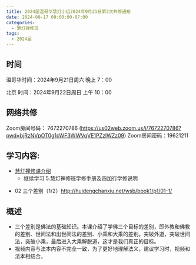 ```yaml
---
title: 2024届温哥华慧灯小组2024年9月21日第3次共修通知
date: 2024-09-17 09:00:00-07:00
categories:
  - 慧灯禅修班
tags:
  - 2024届
---
```

## 时间


温哥华时间：2024年9月21日周六 晚上 7：00

北京 时间：2024年9月22日周日 上午 10：00


## 网络共修
Zoom房间号码： 7672270786  (https://us02web.zoom.us/j/7672270786?pwd=bjRzNVpOT0g1cWF3WWVqVE1PZzlWZz09)
Zoom房间密码：19621211


## 学习内容:

* [慧灯禅修课介绍](http://huidengchanxiu.net/wsb/book1/b1-0)
  - 继续学习 5.慧灯禅修班学修手册及四加行学修说明

- 02 三个差别（1/2）<http://huidengchanxiu.net/wsb/book1/p1/01-1/>

## 概述 
- 三个差别是佛法的基础知识。本课介绍了学佛三个目标的差别，即外教和佛教的差别、世间法和出世间法的差别、小乘和大乘的差别。突破外道，突破世间法，突破小乘，最后进入大乘解脱道，这才是我们真正的目标。
- 视频内容与法本内容不完全一致，为了更好地理解法义，建议学习时，视频和法本相结合。 

